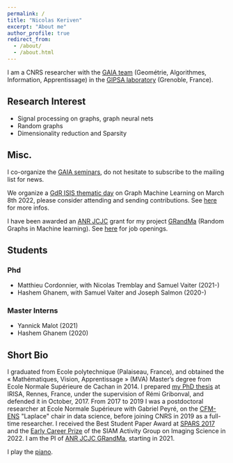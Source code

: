 ```yaml
---
permalink: /
title: "Nicolas Keriven"
excerpt: "About me"
author_profile: true
redirect_from: 
  - /about/
  - /about.html
---
```


I am a CNRS researcher with the [GAIA team](http://www.gipsa-lab.fr/cics.php) (Geométrie, Algorithmes, Information, Apprentissage) in the [GIPSA laboratory](http://www.gipsa-lab.fr/) (Grenoble, France).

## Research Interest

* Signal processing on graphs, graph neural nets
* Random graphs
* Dimensionality reduction and Sparsity

## Misc.

I co-organize the [GAIA seminars](https://gaia.gricad-pages.univ-grenoble-alpes.fr/seminar/), do not hesitate to subscribe to the mailing list for news.

We organize a [GdR ISIS thematic day](https://www.gdr-isis.fr/index.php/reunion/467/) on Graph Machine Learning on March 8th 2022, please consider attending and sending contributions. See [here](/gml2022/) for more infos.

I have been awarded an [ANR JCJC](https://anr.fr/fr/detail/call/programme-jeunes-chercheuses-jeunes-chercheurs-jcjc/) grant for my project [GRandMa](/grandma/) (Random Graphs in Machine learning). See [here](/grandma/) for job openings.

## Students

### Phd
* Matthieu Cordonnier, with Nicolas Tremblay and Samuel Vaiter (2021-)
* Hashem Ghanem, with Samuel Vaiter and Joseph Salmon (2020-)

### Master Interns
* Yannick Malot (2021)
* Hashem Ghanem (2020)

## Short Bio

I graduated from Ecole polytechnique (Palaiseau, France), and obtained the « Mathématiques, Vision, Apprentissage » (MVA) Master’s degree from Ecole Normale Supérieure de Cachan in 2014. I prepared [my PhD thesis](https://tel.archives-ouvertes.fr/tel-01620815/) at IRISA, Rennes, France, under the supervision of Rémi Gribonval, and defended it in October, 2017. From 2017 to 2019 I was a postdoctoral researcher at Ecole Normale Supérieure with Gabriel Peyré, on the [CFM-ENS](https://data-ens.github.io) "Laplace" chair in data science, before joining CNRS in 2019 as a full-time researcher. I received the Best Student Paper Award at [SPARS 2017](http://spars2017.lx.it.pt/) and the [Early Career Prize](https://www.siam.org/conferences/cm/program/special-events/is22-special-events) of the SIAM Activity Group on Imaging Science in 2022. I am the PI of [ANR JCJC GRandMa](/grandma/), starting in 2021.

I play the [piano](https://soundcloud.com/daoloar).

